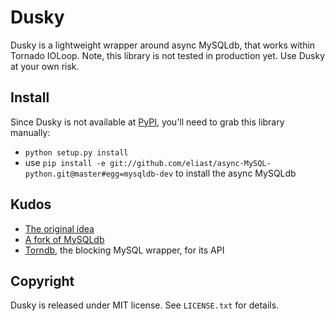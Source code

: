 Dusky
=====

Dusky is a lightweight wrapper around async MySQLdb, that works within Tornado IOLoop. Note, this library is not tested in production yet. Use Dusky at your own risk.

Install
-------

Since Dusky is not available at [PyPI](http://pypi.python.org), you'll need to
grab this library manually:

* `python setup.py install`
* use `pip install -e git://github.com/eliast/async-MySQL-python.git@master#egg=mysqldb-dev` to install the async MySQLdb

Kudos
-----

* [The original idea](http://is.gd/e5Lt4d)
* [A fork of MySQLdb](https://github.com/eliast/async-MySQL-python)
* [Torndb](https://github.com/bdarnell/torndb), the blocking MySQL wrapper, for its API

Copyright
---------

Dusky is released under MIT license. See `LICENSE.txt` for details.
